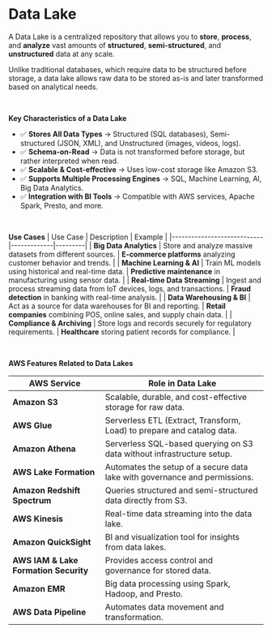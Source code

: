 # Data Lake

A Data Lake is a centralized repository that allows you to **store**, **process**, and **analyze** vast amounts of 
**structured**, **semi-structured**, and **unstructured** data at any scale. 

Unlike traditional databases, which require data to be structured before storage, a data lake allows raw data to be 
stored as-is and later transformed based on analytical needs.

<br>

**Key Characteristics of a Data Lake**
- ✅ **Stores All Data Types** → Structured (SQL databases), Semi-structured (JSON, XML), and Unstructured (images, videos, logs).
- ✅ **Schema-on-Read** → Data is not transformed before storage, but rather interpreted when read.
- ✅ **Scalable & Cost-effective** → Uses low-cost storage like Amazon S3.
- ✅ **Supports Multiple Processing Engines** → SQL, Machine Learning, AI, Big Data Analytics.
- ✅ **Integration with BI Tools** → Compatible with AWS services, Apache Spark, Presto, and more.

<br>

**Use Cases**
| Use Case                   | Description | Example |
|----------------------------|-------------|---------|
| **Big Data Analytics**      | Store and analyze massive datasets from different sources. | **E-commerce platforms** analyzing customer behavior and trends. |
| **Machine Learning & AI**   | Train ML models using historical and real-time data. | **Predictive maintenance** in manufacturing using sensor data. |
| **Real-time Data Streaming** | Ingest and process streaming data from IoT devices, logs, and transactions. | **Fraud detection** in banking with real-time analysis. |
| **Data Warehousing & BI**   | Act as a source for data warehouses for BI and reporting. | **Retail companies** combining POS, online sales, and supply chain data. |
| **Compliance & Archiving**  | Store logs and records securely for regulatory requirements. | **Healthcare** storing patient records for compliance. |

<br>

**AWS Features Related to Data Lakes**

| AWS Service               | Role in Data Lake |
|---------------------------|------------------|
| **Amazon S3**             | Scalable, durable, and cost-effective storage for raw data. |
| **AWS Glue**              | Serverless ETL (Extract, Transform, Load) to prepare and catalog data. |
| **Amazon Athena**         | Serverless SQL-based querying on S3 data without infrastructure setup. |
| **AWS Lake Formation**    | Automates the setup of a secure data lake with governance and permissions. |
| **Amazon Redshift Spectrum** | Queries structured and semi-structured data directly from S3. |
| **AWS Kinesis**           | Real-time data streaming into the data lake. |
| **Amazon QuickSight**     | BI and visualization tool for insights from data lakes. |
| **AWS IAM & Lake Formation Security** | Provides access control and governance for stored data. |
| **Amazon EMR**            | Big data processing using Spark, Hadoop, and Presto. |
| **AWS Data Pipeline**     | Automates data movement and transformation. |
